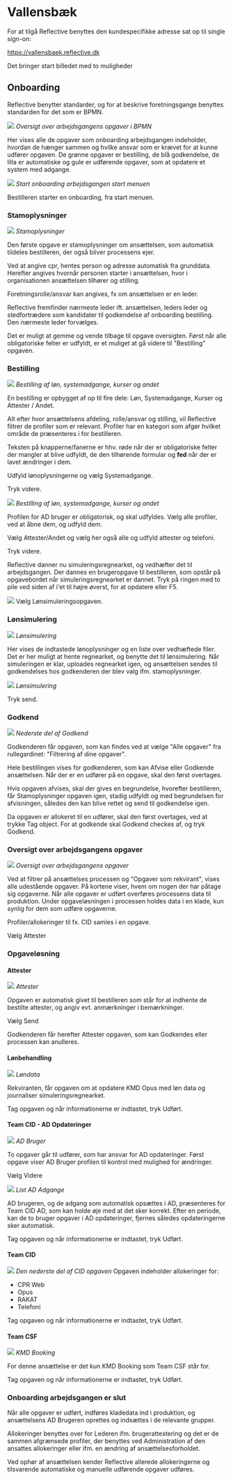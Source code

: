 # Vallensbæk

For at tilgå Reflective benyttes den kundespecifikke adresse sat op til single
sign-on:

https://vallensbaek.reflective.dk

Det bringer start billedet med to muligheder

[](./generel.md ':include')

## Onboarding

Reflective benytter standarder, og for at beskrive foretningsgange benyttes
standarden for det som er BPMN.

![](./onboarding-bpmn.png)
*Oversigt over arbejdsgangens opgaver i BPMN*

Her vises alle de opgaver som onboarding arbejdsgangen indeholder, hvordan de
hænger sammen og hvilke ansvar som er krævet for at kunne udfører opgaven.
De grønne opgaver er bestilling, de blå godkendelse, de lilla er automatiske og
gule er udførende opgaver, som at opdatere et system med adgange.

![](./onboarding0.png)
*Start onboarding arbejdsgangen start menuen*

Bestilleren starter en onboarding, fra start menuen.

### Stamoplysninger
![](./onboarding1.png)
*Stamoplysninger*

Den første opgave er stamoplysninger om ansættelsen, som automatisk tildeles
bestilleren, der også bliver processens ejer.

Ved at angive cpr, hentes person og adresse automatisk fra grunddata. Herefter
angives hvornår personen starter i ansættelsen, hvor i organisationen
ansættelsen tilhører og stilling.

Foretningsrolle/ansvar kan angives, fx om ansættelsen er en leder.

Reflective fremfinder nærmeste leder ift. ansættelsen, leders leder og
stedfortrædere som kandidater til godkendelse af onboarding bestilling. Den
nærmeste leder forvælges.

Det er muligt at gemme og vende tilbage til opgave oversigten. Først når alle
obligatoriske felter er udfyldt, er et muliget at gå videre til "Bestilling"
opgaven.

### Bestilling
![](./onboarding2.png)
*Bestilling af løn, systemadgange, kurser og andet*

En bestilling er opbygget af op til fire dele: Løn, Systemadgange, Kurser og
Attester / Andet.

Alt efter hvor ansættelsens afdeling, rolle/ansvar og stilling, vil Reflective
filtrer de profiler som er relevant. Profiler har en kategori som afgør hvilket
område de præsenteres i for bestilleren.

Teksten på knapperne/fanerne er hhv. røde når der er obligatoriske felter der
mangler at blive udfyldt, de den tilhørende formular og **fed** når der er lavet
ændringer i dem.

Udfyld lønoplysningerne og vælg Systemadgange.

Tryk videre.

![](./onboarding3.png)
*Bestilling af løn, systemadgange, kurser og andet*

Profilen for AD bruger er obligatorisk, og skal udfyldes. Vælg alle profiler,
ved at åbne dem, og udfyld dem.

Vælg Attester/Andet og vælg her også alle og udfyld attester og telefoni.

Tryk videre.

Reflective danner nu simuleringsregnearket, og vedhæfter det til arbejdsgangen.
Der dannes en brugeropgave til bestilleren, som opstår på opgavebordet når
simuleringsregnearket er dannet. Tryk på ringen med to pile ved siden af i'et
til højre øverst, for at opdatere eller F5.

![](./onboarding4.png)
Vælg Lønsimuleringsopgaven.

### Lønsimulering
![](./onboarding5.png)
*Lønsimulering*

Her vises de indtastede lønoplysninger og en liste over vedhæftede filer.
Det er her muligt at hente regnearket, og benytte det til lønsimulering. Når
simuleringen er klar, uploades regnearket igen, og ansættelsen sendes til
godkendelses hos godkenderen der blev valg ifm. stamoplysninger.

![](./onboarding6.png)
*Lønsimulering*

Tryk send.

### Godkend
![](./onboarding7.png)
*Nederste del af Godkend*

Godkenderen får opgaven, som kan findes ved at vælge "Alle opgaver" fra
rullegardinet: "Filtrering af dine opgaver".

Hele bestillingen vises for godkenderen, som kan Afvise eller Godkende ansættelsen.
Når der er en udfører på en opgave, skal den først overtages.

Hvis opgaven afvises, skal der gives en begrundelse, hvorefter bestilleren, får
Stamoplysninger opgaven igen, stadig udfyldt og med begrundelsen for afvisningen,
således den kan blive rettet og send til godkendelse igen.

Da opgaven er allokeret til en udfører, skal den først overtages, ved at trykke
Tag object.
For at godkende skal Godkend checkes af, og tryk Godkend.

### Oversigt over arbejdsgangens opgaver
![](./onboarding8.png)
*Oversigt over arbejdsgangens opgaver*

Ved at filtrer på ansættelses processen og "Opgaver som rekvirant", vises alle udestående
opgaver. På kortene viser, hvem om nogen der har påtage sig opgaverne. Når alle
opgaver er udført overføres processens data til produktion. Under opgaveløsningen
i processen holdes data i en klade, kun synlig for dem som udføre opgaverne.

Profiler/allokeringer til fx. CID samles i en opgave.

Vælg Attester

### Opgaveløsning

#### Attester
![](./onboarding9.png)
*Attester*

Opgaven er automatisk givet til bestilleren som står for at indhente de
bestilte attester, og angiv evt. anmærkninger i bemærkninger.

Vælg Send

Godkenderen får herefter Attester opgaven, som kan Godkendes eller processen kan
anulleres.

#### Lønbehandling
![](./onboarding-loen.png)
*Løndata*

Rekviranten, får opgaven om at opdatere KMD Opus med løn data og journaliser
simuleringsregnearket.

Tag opgaven og når informationerne er indtastet, tryk Udført.

#### Team CID - AD Opdateringer
![](./onboarding10.png)
*AD Bruger*

To opgaver går til udfører, som har ansvar for AD opdateringer. Først opgave viser
AD Bruger profilen til kontrol med mulighed for ændringer.

Vælg Videre

![](./onboarding-ad.png)
*List AD Adgange*

AD brugeren, og de adgang som automatisk opsættes i AD, præsenteres for Team
CID AD, som kan holde øje med at det sker korrekt. Efter en periode, kan de to
bruger opgaver i AD opdateringer, fjernes således opdateringerne sker automatisk.

Tag opgaven og når informationerne er indtastet, tryk Udført.

#### Team CID
![](./onboarding-cid.png)
*Den nederste del af CID opgaven*
Opgaven indeholder allokeringer for:

- CPR Web
- Opus
- RAKAT
- Telefoni

Tag opgaven og når informationerne er indtastet, tryk Udført.

#### Team CSF
![](./onboarding-csf.png)
*KMD Booking*

For denne ansættelse er det kun KMD Booking som Team CSF står for.

Tag opgaven og når informationerne er indtastet, tryk Udført.

### Onboarding arbejdsgangen er slut

Når alle opgaver er udført, indføres kladedata ind i produktion, og ansættelsens
AD Brugeren oprettes og indsættes i de relevante grupper.

Allokeringer benyttes over for Lederen ifm. brugerattestering og det er de
sammen afgrænsede profiler, der benyttes ved Administration af den ansattes
allokeringer eller ifm. en ændring af ansættelsesforholdet.

Ved ophør af ansættelsen kender Reflective allerede allokeringerne og tilsvarende
automatiske og manuelle udførende opgaver udføres.

